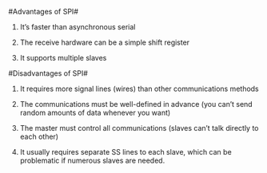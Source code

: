 #Advantages of SPI#

1. It’s faster than asynchronous serial

2. The receive hardware can be a simple shift register

3. It supports multiple slaves

#Disadvantages of SPI#

1. It requires more signal lines (wires) than other communications methods

2. The communications must be well-defined in advance (you can’t send random amounts of data whenever you want)

3. The master must control all communications (slaves can’t talk directly to each other)

4. It usually requires separate SS lines to each slave, which can be problematic if numerous slaves are needed.
